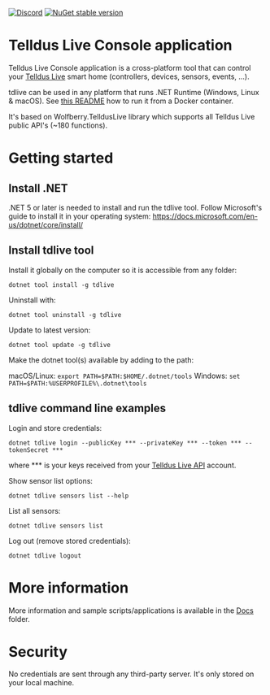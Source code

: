 
[![Discord](https://badgen.net/badge/icon/discord?icon=discord&label)](https://discord.gg/NDYAEgD8ej)
[![NuGet stable version](https://badgen.net/nuget/v/tdlive)](https://nuget.org/packages/tdlive)

# Telldus Live Console application

Telldus Live Console application is a cross-platform tool that can control your [Telldus Live](https://telldus.com/telldus-live/) smart home (controllers, devices, sensors, events, ...).

tdlive can be used in any platform that runs .NET Runtime (Windows, Linux & macOS). See [this README](Docker/README.md) how to run it from a Docker container.

It's based on Wolfberry.TelldusLive library which supports all Telldus Live public API's (~180 functions).

# Getting started

## Install .NET

.NET 5 or later is needed to install and run the tdlive tool. Follow Microsoft's guide to install it in your operating system: https://docs.microsoft.com/en-us/dotnet/core/install/


## Install tdlive tool

Install it globally on the computer so it is accessible from any folder:

```shell
dotnet tool install -g tdlive
```

Uninstall with:

```shell
dotnet tool uninstall -g tdlive
```

Update to latest version:

```shell
dotnet tool update -g tdlive
```

Make the dotnet tool(s) available by adding to the path:

macOS/Linux: `export PATH=$PATH:$HOME/.dotnet/tools`
Windows: `set PATH=$PATH:%USERPROFILE%\.dotnet\tools`

## tdlive command line examples

Login and store credentials:
```shell
dotnet tdlive login --publicKey *** --privateKey *** --token *** --tokenSecret ***
```
where *** is your keys received from your [Telldus Live API](https://api.telldus.com/) account.

Show sensor list options:
```shell
dotnet tdlive sensors list --help
```

List all sensors:
```shell
dotnet tdlive sensors list
```

Log out (remove stored credentials):
```shell
dotnet tdlive logout
```

# More information

More information and sample scripts/applications is available in the [Docs](Docs/README.md) folder.

# Security

No credentials are sent through any third-party server. It's only stored on your local machine.
